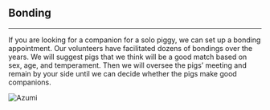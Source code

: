 ## Bonding

---

If you are looking for a companion for a solo piggy, we can set up a bonding appointment. Our volunteers have facilitated dozens of bondings over the years. We will suggest pigs that we think will be a good match based on sex, age, and temperament. Then we will oversee the pigs’ meeting and remain by your side until we can decide whether the pigs make good companions.

![Azumi](Azumi.png)
